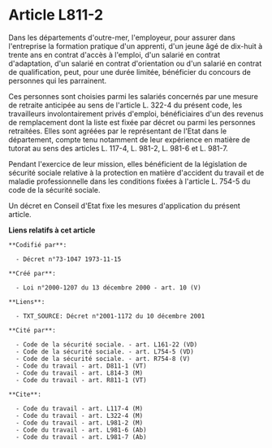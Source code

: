 # Article L811-2

Dans les départements d'outre-mer, l'employeur, pour assurer dans l'entreprise la formation pratique d'un apprenti, d'un
jeune âgé de dix-huit à trente ans en contrat d'accès à l'emploi, d'un salarié en contrat d'adaptation, d'un salarié en
contrat d'orientation ou d'un salarié en contrat de qualification, peut, pour une durée limitée, bénéficier du concours de
personnes qui les parrainent.

Ces personnes sont choisies parmi les salariés concernés par une mesure de retraite anticipée au sens de l'article L. 322-4
du présent code, les travailleurs involontairement privés d'emploi, bénéficiaires d'un des revenus de remplacement dont la
liste est fixée par décret ou parmi les personnes retraitées. Elles sont agréées par le représentant de l'Etat dans le
département, compte tenu notamment de leur expérience en matière de tutorat au sens des articles L. 117-4, L. 981-2, L. 981-6
et L. 981-7.

Pendant l'exercice de leur mission, elles bénéficient de la législation de sécurité sociale relative à la protection en
matière d'accident du travail et de maladie professionnelle dans les conditions fixées à l'article L. 754-5 du code de la
sécurité sociale.

Un décret en Conseil d'Etat fixe les mesures d'application du présent article.

**Liens relatifs à cet article**

	**Codifié par**:

	  - Décret n°73-1047 1973-11-15

	**Créé par**:

	  - Loi n°2000-1207 du 13 décembre 2000 - art. 10 (V)

	**Liens**:

	  - TXT_SOURCE: Décret n°2001-1172 du 10 décembre 2001

	**Cité par**:

	  - Code de la sécurité sociale. - art. L161-22 (VD)
	  - Code de la sécurité sociale. - art. L754-5 (VD)
	  - Code de la sécurité sociale. - art. R754-8 (V)
	  - Code du travail - art. D811-1 (VT)
	  - Code du travail - art. L814-3 (M)
	  - Code du travail - art. R811-1 (VT)

	**Cite**:

	  - Code du travail - art. L117-4 (M)
	  - Code du travail - art. L322-4 (M)
	  - Code du travail - art. L981-2 (M)
	  - Code du travail - art. L981-6 (Ab)
	  - Code du travail - art. L981-7 (Ab)
